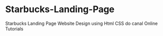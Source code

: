 # Starbucks-Landing-Page
 Starbucks Landing Page Website Design using Html CSS do canal Online Tutorials
